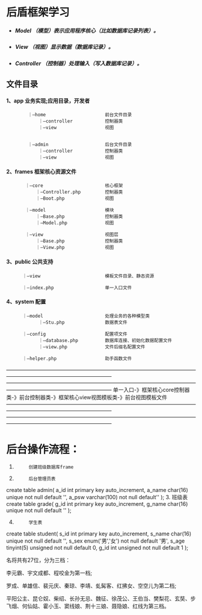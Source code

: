 #   后盾框架学习

* #####    Model         （模型）表示应用程序核心（比如数据库记录列表）。
* #####   View           （视图）显示数据（数据库记录）。
* #####   Controller     （控制器）处理输入（写入数据库记录）。

##      文件目录
####        1、app                业务实现;应用目录，开发者
            ｜—home                      前台文件目录
                ｜—controller            控制器类
                ｜—view                  视图
            
            
            ｜—admin                     后台文件目录     
                ｜—controller            控制器类
                ｜—view                  视图       
            
####       2、frames             框架核心资源文件    
           ｜—core                       核心框架
               ｜—Controller.php         控制器类
               ｜—Boot.php               视图   
           
           ｜—model                      模块  
               ｜—Base.php               控制器类
               ｜—Model.php              视图     
            
           ｜—view                       视图层  
               ｜—Base.php               控制器类
               ｜—View.php               视图     
                          
           
####      3、public             公共支持
          ｜—view                        模板文件目录、静态资源
          
          ｜—index.php                   单一入口文件
              
####      4、system             配置
          ｜—model                       处理业务的各种模型类
                ｜—Stu.php               数据表文件
            
          ｜—config                      配置项文件
                ｜—database.php          数据库连接、初始化数据配置文件  
                ｜—view.php              文件后缀名配置文件
            
          ｜—helper.php                  助手函数文件
————————————————————————————————————————————————————————
————————————————————————————————————————————————————————
单一入口-》框架核心core控制器类-》前台控制器类-》框架核心view视图模板类-》前台视图模板文件
————————————————————————————————————————————————————————
————————————————————————————————————————————————————————
#                                  后台操作流程：

1.          创建班级数据库frame

2.          后台管理员表
create table admin(
a_id    int primary key auto_increment,
a_name   char(16) unique not null default '',
a_psw    varchar(100) not null default''
);
3.          班级表
create table grade(
g_id     int primary key auto_increment,
g_name   char(16) unique not null default ''
);

4.          学生表      
create table student(
s_id     int primary key auto_increment,
s_name   char(16) unique not null default '',
s_sex    enum('男','女') not null default '男',
s_age    tinyint(5) unsigned not null default 0,
g_id    int unsigned not null default 1
);



名将共有27位，分为三档：


李元霸、宇文成都、程咬金为第一档;



罗成、单雄信、裴元庆、秦琼、李靖、虬髯客、红拂女、空空儿为第二档;


平阳公主、昆仑奴、柴绍、长孙无忌、魏征、徐茂公、王伯当、樊梨花、玄奘、步飞烟、何仙姑、霍小玉、窦线娘、荆十三娘、聂隐娘、红线为第三档。

        
        